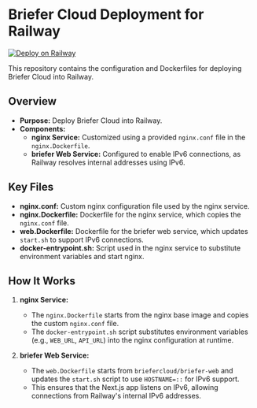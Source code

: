 # Briefer Cloud Deployment for Railway

[![Deploy on Railway](https://railway.com/button.svg)](https://railway.com/deploy/zmXHYJ?referralCode=HxrUPo)

This repository contains the configuration and Dockerfiles for deploying Briefer Cloud into Railway.

## Overview

- **Purpose:** Deploy Briefer Cloud into Railway.
- **Components:**
  - **nginx Service:** Customized using a provided `nginx.conf` file in the `nginx.Dockerfile`.
  - **briefer Web Service:** Configured to enable IPv6 connections, as Railway resolves internal addresses using IPv6.

## Key Files

- **nginx.conf:** Custom nginx configuration file used by the nginx service.
- **nginx.Dockerfile:** Dockerfile for the nginx service, which copies the `nginx.conf` file.
- **web.Dockerfile:** Dockerfile for the briefer web service, which updates `start.sh` to support IPv6 connections.
- **docker-entrypoint.sh:** Script used in the nginx service to substitute environment variables and start nginx.

## How It Works

1. **nginx Service:**
   - The `nginx.Dockerfile` starts from the nginx base image and copies the custom `nginx.conf` file.
   - The `docker-entrypoint.sh` script substitutes environment variables (e.g., `WEB_URL`, `API_URL`) into the nginx configuration at runtime.

2. **briefer Web Service:**
   - The `web.Dockerfile` starts from `briefercloud/briefer-web` and updates the `start.sh` script to use `HOSTNAME=::` for IPv6 support.
   - This ensures that the Next.js app listens on IPv6, allowing connections from Railway's internal IPv6 addresses.

